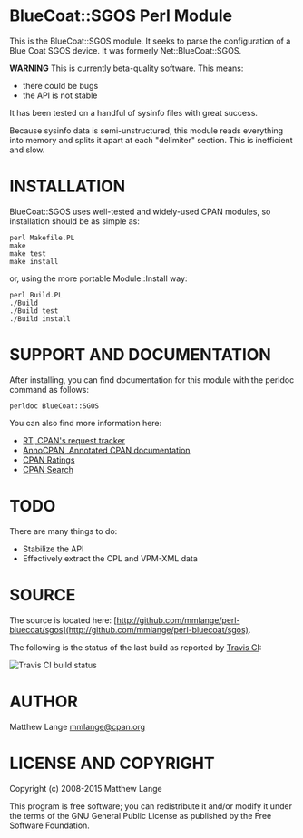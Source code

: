 # BlueCoat::SGOS Perl Module

This is the BlueCoat::SGOS module.  It seeks to parse
the configuration of a Blue Coat SGOS device.  It was
formerly Net::BlueCoat::SGOS.


**WARNING**
This is currently beta-quality software.  This means:
* there could be bugs
* the API is not stable

It has been tested on a handful of sysinfo files with great
success.

Because sysinfo data is semi-unstructured, this module
reads everything into memory and splits it apart
at each "delimiter" section.  This is inefficient
and slow.


# INSTALLATION

BlueCoat::SGOS uses well-tested and widely-used CPAN modules, so 
installation should be as simple as:

```ShellSession
perl Makefile.PL
make
make test
make install
```

or, using the more portable Module::Install way:

```ShellSession
perl Build.PL
./Build
./Build test
./Build install
```

# SUPPORT AND DOCUMENTATION

After installing, you can find documentation for this module with the
perldoc command as follows:

```ShellSession
perldoc BlueCoat::SGOS
```


You can also find more information here:
* [RT, CPAN's request tracker](http://rt.cpan.org/NoAuth/Bugs.html?Dist=BlueCoat-SGOS)
* [AnnoCPAN, Annotated CPAN documentation](http://annocpan.org/dist/BlueCoat-SGOS)
* [CPAN Ratings](http://cpanratings.perl.org/d/BlueCoat-SGOS)
* [CPAN Search](http://search.cpan.org/dist/BlueCoat-SGOS/)

# TODO

There are many things to do:
* Stabilize the API
* Effectively extract the CPL and VPM-XML data

# SOURCE
The source is located here: [http://github.com/mmlange/perl-bluecoat/sgos](http://github.com/mmlange/perl-bluecoat/sgos).

The following is the status of the last build as reported by [Travis CI](https://travis-ci.org/mmlange/perl-bluecoat-sgos):

![Travis CI build status](https://travis-ci.org/mmlange/perl-bluecoat-sgos.svg?branch=master)

# AUTHOR
Matthew Lange [<mmlange@cpan.org>](mmlange@cpan.org)

# LICENSE AND COPYRIGHT
Copyright (c) 2008-2015 Matthew Lange

This program is free software; you can redistribute it and/or modify it
under the terms of the GNU General Public License as published
by the Free Software Foundation.

